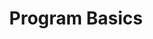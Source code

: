 ---
layout: program-basics
title: Program Basics
permalink: /program-basics/
body-class: about-us


program-header: Overview
program-intro-text: The Federal Risk and Authorization Management Program (FedRAMP) was established in 2011 to provide a cost-effective, risk-based approach for the adoption and use of cloud services by the Federal Government. FedRAMP empowers agencies to use modern cloud technologies, with emphasis on security and protection of federal information.


mission-title: Mission
mission-text: FedRAMP is a government-wide program that promotes the adoption of secure cloud services across the federal government by providing a standardized approach to security and risk assessment for cloud technologies and federal agencies. 

benefits-title: Benefits
benefits-checklist-1: Reduces duplicative efforts, inconsistencies, and cost inefficiencies associated. 
benefits-checklist-2: Establishes a public-private partnership to promote innovation and the advancement of more secure information technologies. 
benefits-checklist-3: Enables the federal government to accelerate the adoption of cloud computing by creating transparent standards and processes for security authorizations and allowing agencies to leverage security authorizations on a government-wide scale.

goals-title: Goals
goals-checklist-1: Grow the use of secure cloud technologies in use by government agencies.
goals-checklist-2: Enhance the framework by which the government secures and authorizes cloud technologies. 
goals-checklist-3: Build and foster strong partnerships with FedRAMP stakeholders.

framework-title: Legal Framework
framework-text: FedRAMP standardizes security requirements for the authorization and ongoing cybersecurity of cloud services in accordance with <a href="https://www.congress.gov/bill/113th-congress/senate-bill/2521" target="_blank" class="text-white">FISMA</a> <i class="fas fa-external-link-alt"></i>, <a href="https://www.whitehouse.gov/sites/whitehouse.gov/files/omb/circulars/A130/a130revised.pdf" target="_blank" class="text-white">OMB Circular A-130</a> <i class="fas fa-external-link-alt"></i>, and FedRAMP policy.

fisma-image: <img src="/assets/img/fisma-graphic.svg" alt="fisma" />
fisma-title: FISMA
fisma-text: Federal Information Security Modernization Act requires agencies to protect federal information

omb-circular-image: <img src="/assets/img/omb-circular-graphic.svg" alt="OMB a130" />
omb-circular-title: OMB Circular A-130
omb-circular-text: OMB states that when agencies implement FISMA, they must use NIST standards and guidelines

policy-image: <img src="/assets/img/fedramp-policy.svg" alt="fedramp policy" />
policy-title: FedRAMP Policy
policy-text: FedRAMP leverages NIST standards and guidelines to provide standardized security requirements for cloud services; a conformity assessment program; standardized authorization packages and contract language; and a repository for authorization packages

---